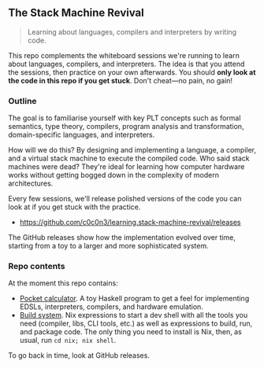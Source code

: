 The Stack Machine Revival
-------------------------
> Learning about languages, compilers and interpreters by writing code.

This repo complements the whiteboard sessions we're running to learn
about languages, compilers, and interpreters. The idea is that you
attend the sessions, then practice on your own afterwards. You should
**only look at the code in this repo if you get stuck**. Don't cheat—no
pain, no gain!


### Outline

The goal is to familiarise yourself with key PLT concepts such as
formal semantics, type theory, compilers, program analysis and transformation,
domain-specific languages, and interpreters.

How will we do this? By designing and implementing a language, a
compiler, and a virtual stack machine to execute the compiled code.
Who said stack machines were dead? They're ideal for learning how
computer hardware works without getting bogged down in the complexity
of modern architectures.

Every few sessions, we'll release polished versions of the code you
can look at if you get stuck with the practice.

- https://github.com/c0c0n3/learning.stack-machine-revival/releases

The GitHub releases show how the implementation evolved over time,
starting from a toy to a larger and more sophisticated system.


### Repo contents

At the moment this repo contains:

- [Pocket calculator][calc]. A toy Haskell program to get a feel for
  implementing EDSLs, interpreters, compilers, and hardware emulation.
- [Build system][build]. Nix expressions to start a dev shell with all
  the tools you need (compiler, libs, CLI tools, etc.) as well as expressions
  to build, run, and package code. The only thing you need to install
  is Nix, then, as usual, run `cd nix; nix shell`.

To go back in time, look at GitHub releases.




[build]: ./nix/
[calc]: ./pocket-calculator/
